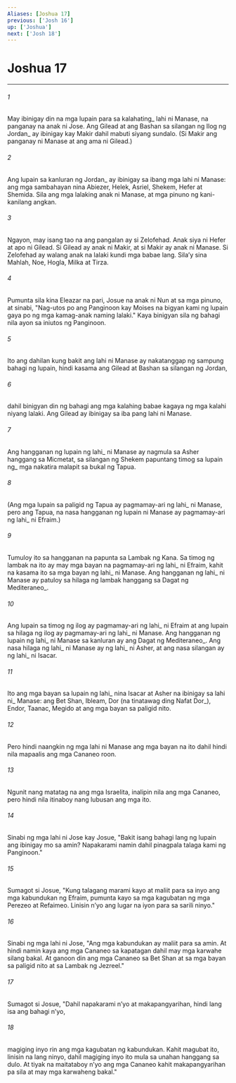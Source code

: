 ```yaml
---
Aliases: [Joshua 17]
previous: ['Josh 16']
up: ['Joshua']
next: ['Josh 18']
---
```

# Joshua 17

***






















###### 1 










May ibinigay din na mga lupain para sa kalahating_ lahi ni Manase, na panganay na anak ni Jose. Ang Gilead at ang Bashan sa silangan ng Ilog ng Jordan_ ay ibinigay kay Makir dahil mabuti siyang sundalo. (Si Makir ang panganay ni Manase at ang ama ni Gilead.) 





















###### 2 










Ang lupain sa kanluran ng Jordan_ ay ibinigay sa ibang mga lahi ni Manase: ang mga sambahayan nina Abiezer, Helek, Asriel, Shekem, Hefer at Shemida. Sila ang mga lalaking anak ni Manase, at mga pinuno ng kani-kanilang angkan. 





















###### 3 










Ngayon, may isang tao na ang pangalan ay si Zelofehad. Anak siya ni Hefer at apo ni Gilead. Si Gilead ay anak ni Makir, at si Makir ay anak ni Manase. Si Zelofehad ay walang anak na lalaki kundi mga babae lang. Silaʼy sina Mahlah, Noe, Hogla, Milka at Tirza. 





















###### 4 










Pumunta sila kina Eleazar na pari, Josue na anak ni Nun at sa mga pinuno, at sinabi, "Nag-utos po ang Panginoon kay Moises na bigyan kami ng lupain gaya po ng mga kamag-anak naming lalaki." Kaya binigyan sila ng bahagi nila ayon sa iniutos ng Panginoon. 





















###### 5 










Ito ang dahilan kung bakit ang lahi ni Manase ay nakatanggap ng sampung bahagi ng lupain, hindi kasama ang Gilead at Bashan sa silangan ng Jordan, 





















###### 6 










dahil binigyan din ng bahagi ang mga kalahing babae kagaya ng mga kalahi niyang lalaki. Ang Gilead ay ibinigay sa iba pang lahi ni Manase. 





















###### 7 










Ang hangganan ng lupain ng lahi_ ni Manase ay nagmula sa Asher hanggang sa Micmetat, sa silangan ng Shekem papuntang timog sa lupain ng_ mga nakatira malapit sa bukal ng Tapua. 





















###### 8 










(Ang mga lupain sa paligid ng Tapua ay pagmamay-ari ng lahi_ ni Manase, pero ang Tapua, na nasa hangganan ng lupain ni Manase ay pagmamay-ari ng lahi_ ni Efraim.) 





















###### 9 










Tumuloy ito sa hangganan na papunta sa Lambak ng Kana. Sa timog ng lambak na ito ay may mga bayan na pagmamay-ari ng lahi_ ni Efraim, kahit na kasama ito sa mga bayan ng lahi_ ni Manase. Ang hangganan ng lahi_ ni Manase ay patuloy sa hilaga ng lambak hanggang sa Dagat ng Mediteraneo_. 





















###### 10 










Ang lupain sa timog ng ilog ay pagmamay-ari ng lahi_ ni Efraim at ang lupain sa hilaga ng ilog ay pagmamay-ari ng lahi_ ni Manase. Ang hangganan ng lupain ng lahi_ ni Manase sa kanluran ay ang Dagat ng Mediteraneo_. Ang nasa hilaga ng lahi_ ni Manase ay ng lahi_ ni Asher, at ang nasa silangan ay ng lahi_ ni Isacar. 





















###### 11 










Ito ang mga bayan sa lupain ng lahi_ nina Isacar at Asher na ibinigay sa lahi ni_ Manase: ang Bet Shan, Ibleam, Dor (na tinatawag ding Nafat Dor_), Endor, Taanac, Megido at ang mga bayan sa paligid nito. 





















###### 12 










Pero hindi naangkin ng mga lahi ni Manase ang mga bayan na ito dahil hindi nila mapaalis ang mga Cananeo roon. 





















###### 13 










Ngunit nang matatag na ang mga Israelita, inalipin nila ang mga Cananeo, pero hindi nila itinaboy nang lubusan ang mga ito. 





















###### 14 










Sinabi ng mga lahi ni Jose kay Josue, "Bakit isang bahagi lang ng lupain ang ibinigay mo sa amin? Napakarami namin dahil pinagpala talaga kami ng Panginoon." 





















###### 15 










Sumagot si Josue, "Kung talagang marami kayo at maliit para sa inyo ang mga kabundukan ng Efraim, pumunta kayo sa mga kagubatan ng mga Perezeo at Refaimeo. Linisin nʼyo ang lugar na iyon para sa sarili ninyo." 





















###### 16 










Sinabi ng mga lahi ni Jose, "Ang mga kabundukan ay maliit para sa amin. At hindi namin kaya ang mga Cananeo sa kapatagan dahil may mga karwahe silang bakal. At ganoon din ang mga Cananeo sa Bet Shan at sa mga bayan sa paligid nito at sa Lambak ng Jezreel." 





















###### 17 










Sumagot si Josue, "Dahil napakarami nʼyo at makapangyarihan, hindi lang isa ang bahagi nʼyo, 





















###### 18 










magiging inyo rin ang mga kagubatan ng kabundukan. Kahit magubat ito, linisin na lang ninyo, dahil magiging inyo ito mula sa unahan hanggang sa dulo. At tiyak na maitataboy nʼyo ang mga Cananeo kahit makapangyarihan pa sila at may mga karwaheng bakal."
